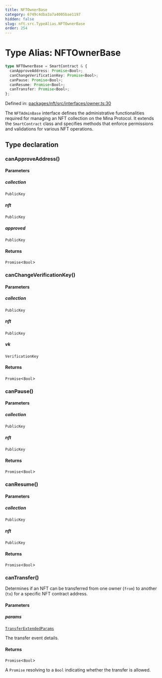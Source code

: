 ```yaml
---
title: NFTOwnerBase
category: 6749c4dba3a7a4005bae1197
hidden: false
slug: nft.src.TypeAlias.NFTOwnerBase
order: 254
---
```


# Type Alias: NFTOwnerBase

```ts
type NFTOwnerBase = SmartContract & {
  canApproveAddress: Promise<Bool>;
  canChangeVerificationKey: Promise<Bool>;
  canPause: Promise<Bool>;
  canResume: Promise<Bool>;
  canTransfer: Promise<Bool>;
};
```

Defined in: [packages/nft/src/interfaces/owner.ts:30](https://github.com/zkcloudworker/minatokens-lib/blob/main/packages/nft/src/interfaces/owner.ts#L30)

The `NFTAdminBase` interface defines the administrative functionalities required for managing an NFT collection on the Mina Protocol.
It extends the `SmartContract` class and specifies methods that enforce permissions and validations for various NFT operations.

## Type declaration

### canApproveAddress()

#### Parameters

##### collection

`PublicKey`

##### nft

`PublicKey`

##### approved

`PublicKey`

#### Returns

`Promise`\<`Bool`\>

### canChangeVerificationKey()

#### Parameters

##### collection

`PublicKey`

##### nft

`PublicKey`

##### vk

`VerificationKey`

#### Returns

`Promise`\<`Bool`\>

### canPause()

#### Parameters

##### collection

`PublicKey`

##### nft

`PublicKey`

#### Returns

`Promise`\<`Bool`\>

### canResume()

#### Parameters

##### collection

`PublicKey`

##### nft

`PublicKey`

#### Returns

`Promise`\<`Bool`\>

### canTransfer()

Determines if an NFT can be transferred from one owner (`from`) to another (`to`) for a specific NFT contract address.

#### Parameters

##### params

[`TransferExtendedParams`](nftsrcclasstransferextendedparams)

The transfer event details.

#### Returns

`Promise`\<`Bool`\>

A `Promise` resolving to a `Bool` indicating whether the transfer is allowed.
